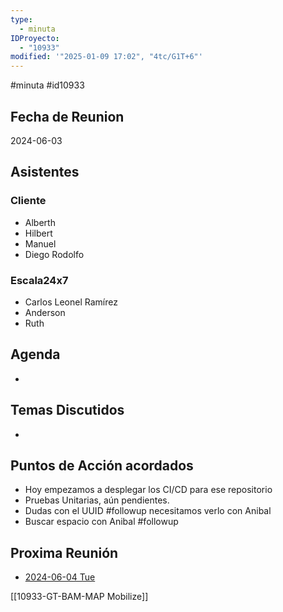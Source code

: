 ```yaml
---
type:
  - minuta
IDProyecto:
  - "10933"
modified: '"2025-01-09 17:02", "4tc/G1T+6"'
---
```

#minuta 
#id10933
## Fecha de Reunion
2024-06-03

## Asistentes

### Cliente
* Alberth
* Hilbert
* Manuel
* Diego Rodolfo
### Escala24x7
- Carlos Leonel Ramírez
-  Anderson
- Ruth

## Agenda
* 
## Temas Discutidos
*  

## Puntos de Acción acordados
*  Hoy empezamos a desplegar los CI/CD para ese repositorio
* Pruebas Unitarias, aún pendientes.
* Dudas con el UUID #followup necesitamos verlo con Anibal
* Buscar espacio con Anibal #followup

## Proxima Reunión
*   [2024-06-04 Tue](2024-06-04%20Tue.md)

[[10933-GT-BAM-MAP Mobilize]]
